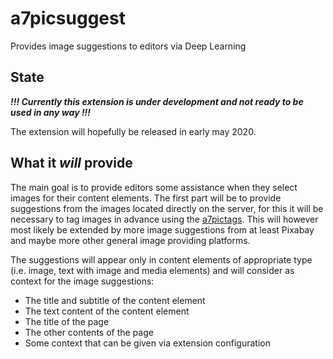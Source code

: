 # a7picsuggest
Provides image suggestions to editors via Deep Learning

## State

***!!! Currently this extension is under development and not ready to be used in any way !!!***

The extension will hopefully be released in early may 2020.

## What it _will_ provide

The main goal is to provide editors some assistance when they select images for their content elements. The first part will be to provide suggestions from the images located directly on the server, for this it will be necessary to tag images in advance using the [a7pictags](https://github.com/a7digital/a7pictags). This will however most likely be extended by more image suggestions from at least Pixabay and maybe more other general image providing platforms.

The suggestions will appear only in content elements of appropriate type (i.e. image, text with image and media elements) and will consider as context for the image suggestions:

 * The title and subtitle of the content element
 * The text content of the content element
 * The title of the page
 * The other contents of the page
 * Some context that can be given via extension configuration
